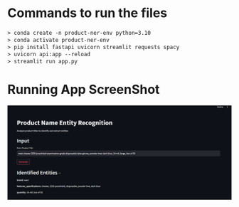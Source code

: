 # Commands to run the files
```shell
> conda create -n product-ner-env python=3.10
> conda activate product-ner-env
> pip install fastapi uvicorn streamlit requests spacy
> uvicorn api:app --reload
> streamlit run app.py
```

# Running App ScreenShot
![alt text](image.png)